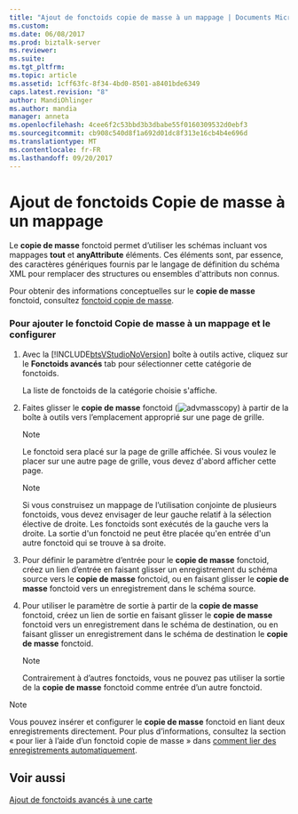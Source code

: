 ```yaml
---
title: "Ajout de fonctoids copie de masse à un mappage | Documents Microsoft"
ms.custom: 
ms.date: 06/08/2017
ms.prod: biztalk-server
ms.reviewer: 
ms.suite: 
ms.tgt_pltfrm: 
ms.topic: article
ms.assetid: 1cff63fc-8f34-4bd0-8501-a8401bde6349
caps.latest.revision: "8"
author: MandiOhlinger
ms.author: mandia
manager: anneta
ms.openlocfilehash: 4cee6f2c53bbd3b3dbabe55f0160309532d0ebf3
ms.sourcegitcommit: cb908c540d8f1a692d01dc8f313e16cb4b4e696d
ms.translationtype: MT
ms.contentlocale: fr-FR
ms.lasthandoff: 09/20/2017
---
```

# <a name="how-to-add-mass-copy-functoids-to-a-map"></a>Ajout de fonctoids Copie de masse à un mappage
Le **copie de masse** fonctoid permet d’utiliser les schémas incluant vos mappages **tout** et **anyAttribute** éléments. Ces éléments sont, par essence, des caractères génériques fournis par le langage de définition du schéma XML pour remplacer des structures ou ensembles d'attributs non connus.  
  
 Pour obtenir des informations conceptuelles sur le **copie de masse** fonctoid, consultez [fonctoid copie de masse](../core/mass-copy-functoid.md).  
  
### <a name="to-add-the-mass-copy-functoid-to-a-map-and-configure-it"></a>Pour ajouter le fonctoid Copie de masse à un mappage et le configurer  
  
1.  Avec la [!INCLUDE[btsVStudioNoVersion](../includes/btsvstudionoversion-md.md)] boîte à outils active, cliquez sur le **Fonctoids avancés** tab pour sélectionner cette catégorie de fonctoids.  
  
     La liste de fonctoids de la catégorie choisie s'affiche.  
  
2.  Faites glisser le **copie de masse** fonctoid (![](../core/media/advmasscopy.gif "advmasscopy")) à partir de la boîte à outils vers l’emplacement approprié sur une page de grille.  
  
    > [!NOTE]
    >  Le fonctoid sera placé sur la page de grille affichée. Si vous voulez le placer sur une autre page de grille, vous devez d'abord afficher cette page.  
  
    > [!NOTE]
    >  Si vous construisez un mappage de l’utilisation conjointe de plusieurs fonctoids, vous devez envisager de leur gauche relatif à la sélection élective de droite. Les fonctoids sont exécutés de la gauche vers la droite. La sortie d'un fonctoid ne peut être placée qu'en entrée d'un autre fonctoid qui se trouve à sa droite.  
  
3.  Pour définir le paramètre d’entrée pour le **copie de masse** fonctoid, créez un lien d’entrée en faisant glisser un enregistrement du schéma source vers le **copie de masse** fonctoid, ou en faisant glisser le **copie de masse** fonctoid vers un enregistrement dans le schéma source.  
  
4.  Pour utiliser le paramètre de sortie à partir de la **copie de masse** fonctoid, créez un lien de sortie en faisant glisser le **copie de masse** fonctoid vers un enregistrement dans le schéma de destination, ou en faisant glisser un enregistrement dans le schéma de destination le **copie de masse** fonctoid.  
  
    > [!NOTE]
    >  Contrairement à d’autres fonctoids, vous ne pouvez pas utiliser la sortie de la **copie de masse** fonctoid comme entrée d’un autre fonctoid.  
  
> [!NOTE]
>  Vous pouvez insérer et configurer le **copie de masse** fonctoid en liant deux enregistrements directement. Pour plus d’informations, consultez la section « pour lier à l’aide d’un fonctoid copie de masse » dans [comment lier des enregistrements automatiquement](../core/how-to-link-records-automatically.md).  
  
## <a name="see-also"></a>Voir aussi  
 [Ajout de fonctoids avancés à une carte](../core/adding-advanced-functoids-to-a-map.md)